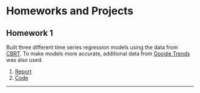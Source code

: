 # Homeworks and Projects

## Homework 1
Built three different time series regression models using the data from [CBRT](https://evds2.tcmb.gov.tr/). To make models more accurate, additional data from [Google Trends](https://trends.google.com/trends/) was also used. 

1. [Report](Homework_1\report.html)
2. [Code](https://github.com/BU-IE-360/spring24-lmfaraday/blob/main/Homework_1/regression.ipynb)

--- 

